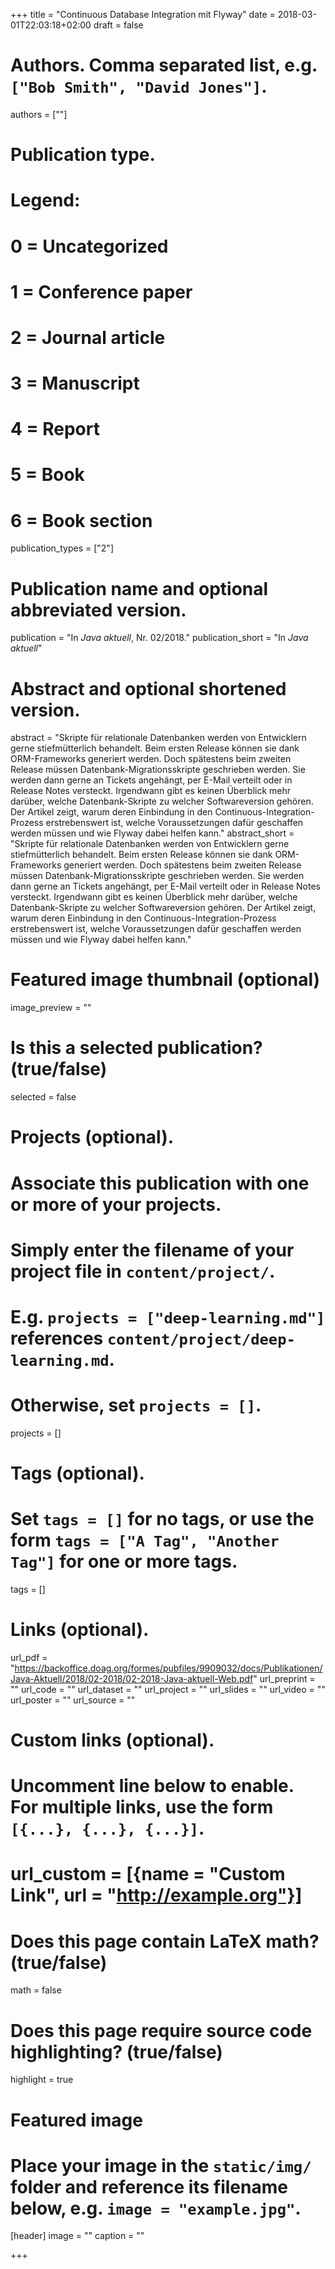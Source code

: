 +++
title = "Continuous Database Integration mit Flyway"
date = 2018-03-01T22:03:18+02:00
draft = false

# Authors. Comma separated list, e.g. `["Bob Smith", "David Jones"]`.
authors = [""]

# Publication type.
# Legend:
# 0 = Uncategorized
# 1 = Conference paper
# 2 = Journal article
# 3 = Manuscript
# 4 = Report
# 5 = Book
# 6 = Book section
publication_types = ["2"]

# Publication name and optional abbreviated version.
publication = "In *Java aktuell*, Nr. 02/2018."
publication_short = "In *Java aktuell*"

# Abstract and optional shortened version.
abstract = "Skripte für relationale Datenbanken werden von Entwicklern gerne stiefmütterlich behandelt. Beim ersten Release können sie dank ORM-Frameworks generiert werden. Doch spätestens beim zweiten Release müssen Datenbank-Migrationsskripte geschrieben werden. Sie werden dann gerne an Tickets angehängt, per E-Mail verteilt oder in Release Notes versteckt. Irgendwann gibt es keinen Überblick mehr darüber, welche Datenbank-Skripte zu welcher Softwareversion gehören. Der Artikel zeigt, warum deren Einbindung in den Continuous-Integration-Prozess erstrebenswert ist, welche Voraussetzungen dafür geschaffen werden müssen und wie Flyway dabei helfen kann."
abstract_short = "Skripte für relationale Datenbanken werden von Entwicklern gerne stiefmütterlich behandelt. Beim ersten Release können sie dank ORM-Frameworks generiert werden. Doch spätestens beim zweiten Release müssen Datenbank-Migrationsskripte geschrieben werden. Sie werden dann gerne an Tickets angehängt, per E-Mail verteilt oder in Release Notes versteckt. Irgendwann gibt es keinen Überblick mehr darüber, welche Datenbank-Skripte zu welcher Softwareversion gehören. Der Artikel zeigt, warum deren Einbindung in den Continuous-Integration-Prozess erstrebenswert ist, welche Voraussetzungen dafür geschaffen werden müssen und wie Flyway dabei helfen kann."

# Featured image thumbnail (optional)
image_preview = ""

# Is this a selected publication? (true/false)
selected = false

# Projects (optional).
#   Associate this publication with one or more of your projects.
#   Simply enter the filename of your project file in `content/project/`.
#   E.g. `projects = ["deep-learning.md"]` references `content/project/deep-learning.md`.
#   Otherwise, set `projects = []`.
projects = []

# Tags (optional).
#   Set `tags = []` for no tags, or use the form `tags = ["A Tag", "Another Tag"]` for one or more tags.
tags = []

# Links (optional).
url_pdf = "https://backoffice.doag.org/formes/pubfiles/9909032/docs/Publikationen/Java-Aktuell/2018/02-2018/02-2018-Java-aktuell-Web.pdf"
url_preprint = ""
url_code = ""
url_dataset = ""
url_project = ""
url_slides = ""
url_video = ""
url_poster = ""
url_source = ""

# Custom links (optional).
#   Uncomment line below to enable. For multiple links, use the form `[{...}, {...}, {...}]`.
# url_custom = [{name = "Custom Link", url = "http://example.org"}]

# Does this page contain LaTeX math? (true/false)
math = false

# Does this page require source code highlighting? (true/false)
highlight = true

# Featured image
# Place your image in the `static/img/` folder and reference its filename below, e.g. `image = "example.jpg"`.
[header]
image = ""
caption = ""

+++
